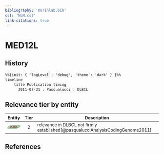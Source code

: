 ```yaml
---
bibliography: 'morinlab.bib'
csl: 'NLM.csl'
link-citations: true
---
```


# MED12L

## History

```mermaid
%%{init: { 'logLevel': 'debug', 'theme': 'dark' } }%%
timeline
    title Publication timing
      2011-07-31 : Pasqualucci : DLBCL
```


## Relevance tier by entity

|Entity|Tier|Description|
|:------:|:----:|--------------------------------------|
|![DLBCL](images/icons/DLBCL_tier2.png)|2|relevance in DLBCL not firmly established[@pasqualucciAnalysisCodingGenome2011]|





## References


